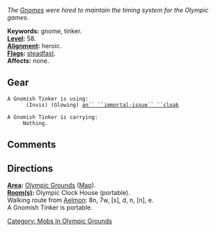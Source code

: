 *The [Gnomes](Gnomes.md "wikilink") were hired to maintain the timing
system for the Olympic games.*

**Keywords:** gnome, tinker.  
**[Level](Level.md "wikilink"):** 58.  
**[Alignment](Alignment.md "wikilink"):** heroic.  
**[Flags](:Category:_Mob_Types.md "wikilink"):**
[steadfast](Sentinel_Mobs.md "wikilink").  
**Affects:** none.  

## Gear

`A Gnomish Tinker is using:`  
<worn on body>`      (Invis) (Glowing) `[`an`` ``immortal-issue`` ``cloak`](Immortal-Issue_Cloak.md "wikilink")

`A Gnomish Tinker is carrying:`  
`     Nothing.`

## Comments

## Directions

**[Area](:Category:_Areas.md "wikilink"):** [Olympic
Grounds](:Category:_Olympic_Grounds.md "wikilink")
([Map](Olympic_Grounds_Map.md "wikilink")).  
**[Room(s)](:Category:_Rooms.md "wikilink"):** Olympic Clock House
(portable).  
Walking route from [Aelmon](Aelmon.md "wikilink"): 8n, 7w, \[s\], d, n,
\[n\], e.  
A Gnomish Tinker is portable.  

[Category: Mobs In Olympic
Grounds](Category:_Mobs_In_Olympic_Grounds "wikilink")
